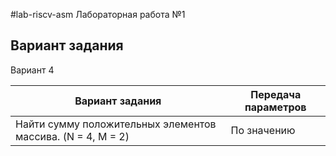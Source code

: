 #lab-riscv-asm
Лабораторная работа №1
## Вариант задания
Вариант 4

Вариант задания | Передача параметров
--------------- | -------------
Найти сумму положительных элементов массива. (N = 4, M = 2) | По значению 